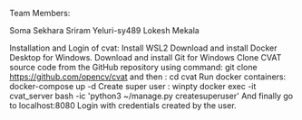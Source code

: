 Team Members:

Soma Sekhara Sriram Yeluri-sy489
Lokesh Mekala


Installation and Login of cvat:
Install WSL2
Download and install Docker Desktop for Windows.
Download and install Git for Windows
Clone CVAT source code from the GitHub repository using command:
    git clone https://github.com/opencv/cvat
    and then : cd cvat
Run docker containers:
    docker-compose up -d
Create super user :
    winpty docker exec -it cvat_server bash -ic 'python3 ~/manage.py createsuperuser'
And finally go to localhost:8080
Login with credentials created by the user.
